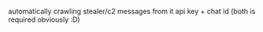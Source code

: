 automatically crawling stealer/c2 messages from it api key + chat id (both is required obviously :D)
